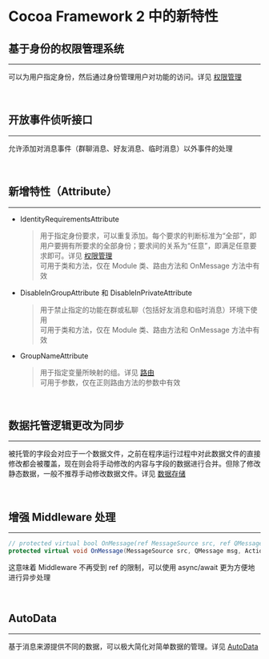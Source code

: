 # Cocoa Framework 2 中的新特性

## 基于身份的权限管理系统
---
可以为用户指定身份，然后通过身份管理用户对功能的访问。详见 [权限管理](../Manual/Permission.md)

<br>

## 开放事件侦听接口
---
允许添加对消息事件（群聊消息、好友消息、临时消息）以外事件的处理

<br>

## 新增特性（Attribute）
---
- IdentityRequirementsAttribute  
    > 用于指定身份要求，可以重复添加。每个要求的判断标准为“全部”，即用户要拥有所要求的全部身份；要求间的关系为“任意”，即满足任意要求即可。详见 [权限管理](../Manual/Permission.md)  
    > 可用于类和方法，仅在 Module 类、路由方法和 OnMessage 方法中有效
- DisableInGroupAttribute 和 DisableInPrivateAttribute
    > 用于禁止指定的功能在群或私聊（包括好友消息和临时消息）环境下使用  
    > 可用于类和方法，仅在 Module 类、路由方法和 OnMessage 方法中有效
- GroupNameAttribute
    > 用于指定变量所映射的组。详见 [路由](../Manual/Route.md)  
    > 可用于参数，仅在正则路由方法的参数中有效

<br>

## 数据托管逻辑更改为同步
---
被托管的字段会对应于一个数据文件，之前在程序运行过程中对此数据文件的直接修改都会被覆盖，现在则会将手动修改的内容与字段的数据进行合并。但除了修改静态数据，一般不推荐手动修改数据文件。详见 [数据存储](../Manual/Data.md)

<br>

## 增强 Middleware 处理
---
```C#
// protected virtual bool OnMessage(ref MessageSource src, ref QMessage msg);
protected virtual void OnMessage(MessageSource src, QMessage msg, Action<MessageSource, QMessage> next);
```
这意味着 Middleware 不再受到 ref 的限制，可以使用 async/await 更为方便地进行异步处理

<br>

## AutoData
---
基于消息来源提供不同的数据，可以极大简化对简单数据的管理。详见 [AutoData](../Manual/AutoData.md)